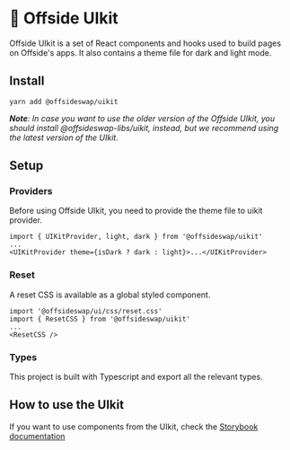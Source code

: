 # 🥞 Offside UIkit

Offside UIkit is a set of React components and hooks used to build pages on Offside's apps. It also contains a theme file for dark and light mode.

## Install

`yarn add @offsideswap/uikit`

***Note**: In case you want to use the older version of the Offside UIkit, you should install @offsideswap-libs/uikit, instead, but we recommend using the latest version of the UIkit.*


## Setup

### Providers

Before using Offside UIkit, you need to provide the theme file to uikit provider.

```
import { UIKitProvider, light, dark } from '@offsideswap/uikit'
...
<UIKitProvider theme={isDark ? dark : light}>...</UIKitProvider>
```

### Reset

A reset CSS is available as a global styled component.

```
import '@offsideswap/ui/css/reset.css'
import { ResetCSS } from '@offsideswap/uikit'
...
<ResetCSS />
```

### Types

This project is built with Typescript and export all the relevant types.

## How to use the UIkit

If you want to use components from the UIkit, check the [Storybook documentation](https://uikit.offside.run)
